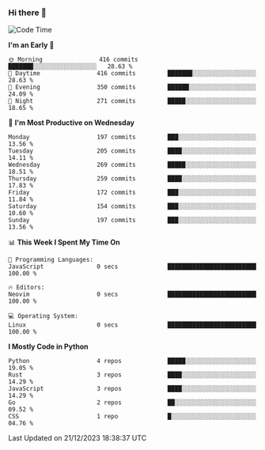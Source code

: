 ### Hi there 👋
<!--START_SECTION:waka-->
![Code Time](http://img.shields.io/badge/Code%20Time-206%20hrs%2030%20mins-blue)

**I'm an Early 🐤** 

```text
🌞 Morning                416 commits         ███████░░░░░░░░░░░░░░░░░░   28.63 % 
🌆 Daytime                416 commits         ███████░░░░░░░░░░░░░░░░░░   28.63 % 
🌃 Evening                350 commits         ██████░░░░░░░░░░░░░░░░░░░   24.09 % 
🌙 Night                  271 commits         █████░░░░░░░░░░░░░░░░░░░░   18.65 % 
```
📅 **I'm Most Productive on Wednesday** 

```text
Monday                   197 commits         ███░░░░░░░░░░░░░░░░░░░░░░   13.56 % 
Tuesday                  205 commits         ████░░░░░░░░░░░░░░░░░░░░░   14.11 % 
Wednesday                269 commits         █████░░░░░░░░░░░░░░░░░░░░   18.51 % 
Thursday                 259 commits         ████░░░░░░░░░░░░░░░░░░░░░   17.83 % 
Friday                   172 commits         ███░░░░░░░░░░░░░░░░░░░░░░   11.84 % 
Saturday                 154 commits         ███░░░░░░░░░░░░░░░░░░░░░░   10.60 % 
Sunday                   197 commits         ███░░░░░░░░░░░░░░░░░░░░░░   13.56 % 
```


📊 **This Week I Spent My Time On** 

```text
💬 Programming Languages: 
JavaScript               0 secs              █████████████████████████   100.00 % 

🔥 Editors: 
Neovim                   0 secs              █████████████████████████   100.00 % 

💻 Operating System: 
Linux                    0 secs              █████████████████████████   100.00 % 
```

**I Mostly Code in Python** 

```text
Python                   4 repos             █████░░░░░░░░░░░░░░░░░░░░   19.05 % 
Rust                     3 repos             ████░░░░░░░░░░░░░░░░░░░░░   14.29 % 
JavaScript               3 repos             ████░░░░░░░░░░░░░░░░░░░░░   14.29 % 
Go                       2 repos             ██░░░░░░░░░░░░░░░░░░░░░░░   09.52 % 
CSS                      1 repo              █░░░░░░░░░░░░░░░░░░░░░░░░   04.76 % 
```




 Last Updated on 21/12/2023 18:38:37 UTC
<!--END_SECTION:waka-->

<!--
**YoganshSharma/YoganshSharma** is a ✨ _special_ ✨ repository because its `README.md` (this file) appears on your GitHub profile.

Here are some ideas to get you started:

- 🔭 I’m currently working on ...
- 🌱 I’m currently learning ...
- 👯 I’m looking to collaborate on ...
- 🤔 I’m looking for help with ...
- 💬 Ask me about ...
- 📫 How to reach me: ...
- 😄 Pronouns: ...
- ⚡ Fun fact: ...
-->
